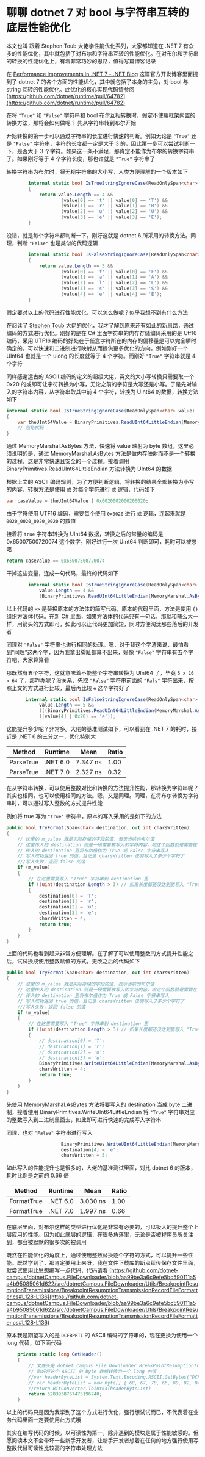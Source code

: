 # 聊聊 dotnet 7 对 bool 与字符串互转的底层性能优化

本文也叫 跟着 Stephen Toub 大佬学性能优化系列，大家都知道在 .NET 7 有众多的性能优化，其中就包括了对布尔和字符串互转的性能优化。在对布尔和字符串的转换的性能优化上，有着非常巧妙的思路，值得写篇博客记录

<!--more-->

<!-- 发布 -->

在 [Performance Improvements in .NET 7 - .NET Blog](https://devblogs.microsoft.com/dotnet/performance_improvements_in_net_7/) 这篇官方开发博客里面提到了 dotnet 7 的各个方面的性能优化，其中就包括了本身的主角，对 bool 与 string 互转的性能优化。此优化的核心实现代码请参阅 [https://github.com/dotnet/runtime/pull/64782](https://github.com/dotnet/runtime/pull/64782)

在将 `"True"` 和 `"False"` 字符串和 bool 布尔互相转换时，假定不使用框架内置的转换方法，那将会如何做呢？ 先从字符串转到布尔开始

开始转换的第一步可以通过字符串的长度进行快速的判断。例如无论是 `"True"` 还是 `"False"` 字符串，字符的长度都一定是大于 3 的，因此第一步可以尝试判断一下，是否大于 3 个字符。如果这一条不满足，那肯定不能作为布尔的转换字符串了。如果刚好等于 4 个字符长度，那也许就是 `"True"` 字符串了

转换字符串为布尔时，将无视字符串的大小写，人类方便理解的一个版本如下

```csharp
        internal static bool IsTrueStringIgnoreCase(ReadOnlySpan<char> value)
        {
            return value.Length == 4 &&
                    (value[0] == 't' || value[0] == 'T') &&
                    (value[1] == 'r' || value[1] == 'R') &&
                    (value[2] == 'u' || value[2] == 'U') &&
                    (value[3] == 'e' || value[3] == 'E');
        }
```

没错，就是每个字符串都判断一下。刚好这就是 dotnet 6 所采用的转换方法。同理，判断 `"False"` 也是类似的代码逻辑

```csharp
        internal static bool IsFalseStringIgnoreCase(ReadOnlySpan<char> value)
        {
            return value.Length == 5 &&
                    (value[0] == 'f' || value[0] == 'F') &&
                    (value[1] == 'a' || value[1] == 'A') &&
                    (value[2] == 'l' || value[2] == 'L') &&
                    (value[3] == 's' || value[3] == 'S') &&
                    (value[4] == 'e' || value[4] == 'E');
        }
```

假定要对以上的代码进行性能优化，可以怎么做呢？似乎我想不到有什么方法

在阅读了 [Stephen Toub](https://github.com/stephentoub) 大佬的优化，我才了解到原来还有如此的新思路，通过编码的方式进行优化。刚好的是在 C# 里面字符串的内存存储编码采用的是 Utf16 编码，采用 UTF16 编码的好处在于任意字符所在的内存的偏移量是可以完全瞬时确定的，可以快速和二进制进行映射从而提供更多优化的方向，例如刚好一个 UInt64 也就是一个 ulong 的长度就等于 4 个字符。而刚好 `"True"` 字符串就是 4 个字符

同样感谢远古的 ASCII 编码的定义的超级大佬，英文的大小写转换只需要取一个 0x20 的或即可让字符转换为小写，无论之前的字符是大写还是小写。于是先对输入的字符串内容，从字符串取其中前 4 个字符，转换为 UInt64 的数据，转换方法如下

```csharp
internal static bool IsTrueStringIgnoreCase(ReadOnlySpan<char> value)
{
    var theUInt64Value = BinaryPrimitives.ReadUInt64LittleEndian(MemoryMarshal.AsBytes(value));
    // 忽略代码
}
```

通过 MemoryMarshal.AsBytes 方法，快速将 value 映射为 byte 数组，这里必须说明的是，通过 MemoryMarshal.AsBytes 方法是做内存映射而不是一个转换的过程，这是非常快速且安全的一个过程。接着调用 BinaryPrimitives.ReadUInt64LittleEndian 方法转换为 UInt64 的数据

根据上文的 ASCII 编码规则，为了方便判断逻辑，将转换的结果全部转换为小写的内容，转换方法是使用 `或` 对每个字符进行 `或` 逻辑，代码如下

```csharp
var caseValue = theUInt64Value | 0x0020002000200020;
```

由于字符使用 UTF16 编码，需要每个使用 `0x0020` 进行 `或` 逻辑，连起来就是 `0020_0020_0020_0020` 的数值

接着将 `true` 字符串转换为 UInt64 数据，转换之后的常量的编码是 0x65007500720074 这个数字。刚好进行一次 UInt64 判断即可，耗时可以被忽略

```csharp
return caseValue == 0x65007500720074
```

干掉这些变量，连成一句代码，最终的代码如下

```csharp
        internal static bool IsTrueStringIgnoreCase(ReadOnlySpan<char> value) =>
            value.Length == 4 &&
            (BinaryPrimitives.ReadUInt64LittleEndian(MemoryMarshal.AsBytes(value)) | 0x0020002000200020) == 0x65007500720074; // "true" as a ulong, each char |'d with 0x0020 for case-insensitivity
```

以上代码的 `=>` 是替换原本的方法体的简写代码，原本的代码里面，方法是使用 `{}` 组织方法体代码。在新 C# 里面，如果方法体的代码只有一句话，那就和辣么大一样，用箭头的方式即可，如此可以让代码更加简短，同时方便淘汰那些落后的开发者

同理对 `"False"` 字符串也进行相同的处理。嗯，对于我这个学渣来说，最怕看到“同理”这两个字，因为我拿出脚趾都算不出来，好像 `"False"` 字符串有五个字符吧，大家算算看

那既然有五个字符，这就意味着不能整个字符串转换为 UInt64 了，毕竟 `5 x 16 > 64` 了，那咋办呢？没关系，先取 `"False"` 字符串前面的 `"Fals"` 字符出来，按照上文的方式进行比较，最后再比较 `e` 这个字符好了

```csharp
       internal static bool IsFalseStringIgnoreCase(ReadOnlySpan<char> value) =>
            value.Length == 5 &&
            (((BinaryPrimitives.ReadUInt64LittleEndian(MemoryMarshal.AsBytes(value)) | 0x0020002000200020) == 0x73006C00610066) & // "fals" as a ulong, each char |'d with 0x0020 for case-insensitivity
            ((value[4] | 0x20) == 'e'));
```

这能提升多少呢？非常多。大佬的基准测试如下，可以看到在 .NET 7 的耗时，接近是 .NET 6 的三分之一，优化特别大

|Method | 	Runtime |	Mean| 	Ratio|
|--|--|--|--|
|ParseTrue 	|.NET 6.0 	|7.347 ns 	|1.00|
|ParseTrue 	|.NET 7.0 	|2.327 ns 	|0.32|

在从字符串转换，可以使用整数对比和转换的方法提升性能，那转换为字符串呢？其实也相同，也可以使用相同的方法。嗯，又是同理。同理，在将布尔转换为字符串时，可以通过写入整数的方式提升性能

例如将 true 写为 `"True"` 字符串，原本的写入采用的是如下的方法

```csharp
public bool TryFormat(Span<char> destination, out int charsWritten)
{
    // 这里的 m_value 就是实际存储的字段的值，表示当前的布尔值
    // 这里传入的 destination 则是一段需要被写入的字符内容，咱这个函数就是需要在
    // 传入的 destination 里将布尔值作为 True 或 False 字符串写入
    // 写入成功返回 true 的值，且记录 charsWritten 说明写入了多少个字符了
    ///写入失败，返回 false 的值
    if (m_value)
    {
    	// 在这里需要写入 "True" 字符串到 destination 里
        if ((uint)destination.Length > 3) // 如果长度都还没达到能写入 "True" 字符串的最小所需空间，那就不干活了 
        {
            destination[0] = 'T';
            destination[1] = 'r';
            destination[2] = 'u';
            destination[3] = 'e';
            charsWritten = 4;
            return true;
        }
    }
}
```

上面的代码也看到起来非常方便理解。在了解了可以使用整数的方式提升性能之后，试试换成使用整数赋值的方式，更改之后的代码如下





```csharp
public bool TryFormat(Span<char> destination, out int charsWritten)
{
    // 这里的 m_value 就是实际存储的字段的值，表示当前的布尔值
    // 这里传入的 destination 则是一段需要被写入的字符内容，咱这个函数就是需要在
    // 传入的 destination 里将布尔值作为 True 或 False 字符串写入
    // 写入成功返回 true 的值，且记录 charsWritten 说明写入了多少个字符了
    ///写入失败，返回 false 的值
    if (m_value)
    {
    	// 在这里需要写入 "True" 字符串到 destination 里
        if ((uint)destination.Length > 3) // 如果长度都还没达到能写入 "True" 字符串的最小所需空间，那就不干活了 
        {
            // destination[0] = 'T';
            // destination[1] = 'r';
            // destination[2] = 'u';
            // destination[3] = 'e';
            BinaryPrimitives.WriteUInt64LittleEndian(MemoryMarshal.AsBytes(destination), 0x65007500720054); // "True"
            charsWritten = 4;
            return true;
        }
    }
}
```

先使用 MemoryMarshal.AsBytes 方法将要写入的 destination 当成 byte 二进制，接着使用 BinaryPrimitives.WriteUInt64LittleEndian 将 `"True"` 字符串对应的整数写入到二进制里面去，如此即可进行快速的完成写入字符串

同理，也对 `"False"` 字符串进行写入

```csharp
                    BinaryPrimitives.WriteUInt64LittleEndian(MemoryMarshal.AsBytes(destination), 0x73006C00610046); // "Fals"
                    destination[4] = 'e';
                    charsWritten = 5;
```

如此写入的性能提升也是很多的，大佬的基准测试里面，对比 dotnet 6 的版本，耗时比例是之前的 0.66 倍

|Method | 	Runtime |	Mean| 	Ratio|
|--|--|--|--|
|FormatTrue 	|.NET 6.0 	|3.030 ns 	|1.00|
|FormatTrue 	|.NET 7.0 	|1.997 ns 	|0.66|

在底层里面，对布尔这样的类型进行优化是非常有必要的，可以极大的提升整个上层应用的性能。因为如此底层的逻辑，在很多角落里，无论是否被程序员所关注到，都会被默默的很多次的被调用

既然在性能优化的角度上，通过使用整数替换逐个字符的方式，可以提升一些性能。既然学到了，那肯定要用上来呀，我在文件下载库的断点续传保存文件里面，就尝试使用此思想编写一点代码，代码请看 [https://github.com/dotnet-campus/dotnetCampus.FileDownloader/blob/aa99be3a6c9efe5bc590111a5a4b95085061d622/src/dotnetCampus.FileDownloader/Utils/BreakpointResumptionTransmissions/BreakpointResumptionTransmissionRecordFileFormatter.cs#L128-L136](https://github.com/dotnet-campus/dotnetCampus.FileDownloader/blob/aa99be3a6c9efe5bc590111a5a4b95085061d622/src/dotnetCampus.FileDownloader/Utils/BreakpointResumptionTransmissions/BreakpointResumptionTransmissionRecordFileFormatter.cs#L128-L136)

原本我是期望写入的是 `DCFBPRTI` 的 ASCII 编码的字符串的，现在更换为使用一个 long 代替，如下面代码

```csharp
    private static long GetHeader()
    {
        // 文件头是 dotnet campus File Downloader BreakPointResumptionTransmissionInfo 几个单词的首个字符 DCFBPRTI 缩写的 ASCII 值
        // 刚好将这个 ASCII 的 byte 数组转换为一个 long 的值
        //var headerByteList = System.Text.Encoding.ASCII.GetBytes("DCFBPRTI");
        // var headerByteList = new byte[] { 68, 67, 70, 66, 80, 82, 84, 73 };
        //return BitConverter.ToInt64(headerByteList)
        return 5283938767475196740;
    }
```

以上的代码只是因为我学到了这个方式进行优化，强行想试试而已，不代表着在业务代码里面一定要使用此方式哦

其实在编写代码的时候，以可读性为第一，除非遇到的模块是属于性能敏感的。但愿阅读本文不会带坏一些新手开发者，让新手开发者想着在任何的地方强行使用写整数代替可读性比较高的字符串处理方法